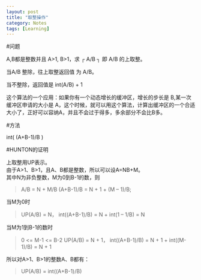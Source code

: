 ```yaml
---
layout: post
title: "取整操作"
category: Notes
tags: [Learning]
---
```

#问题

A,B都是整数并且 A>1, B>1，求 ┌ A/B ┐ 即 A/B 的上取整。

当A/B 整除，往上取整返回值 为 A/B。

当不整除，返回值是 int(A/B) + 1

这个算法的一个应用：如果你有一个动态增长的缓冲区，增长的步长是 B,某一次缓冲区申请的大小是 A，这个时候，就可以用这个算法，计算出缓冲区的一个合适大小了，正好可以容纳A，并且不会过于得多，多余部分不会比B多。

#方法

int( (A+B-1)/B )

#HUNTON的证明

上取整用UP表示。  
由于A>1、B>1，且A、B都是整数，所以可以设A=NB+M。   
其中N为非负整数，M为0到B-1的数，则  
>A/B = N + M/B
>(A+B-1)/B = N + 1 + (M – 1)/B;

当M为0时
>UP(A/B) = N，
>int((A+B-1)/B) = N + int(1 – 1/B) = N

当M为1到B-1的数时
>0 <= M-1 <= B-2
>UP(A/B) = N + 1，
>int((A+B-1)/B) = N + 1 + int((M-1)/B) = N + 1

所以对A>1、B>1的整数A、B都有：
>UP(A/B) = int((A+B-1)/B)
